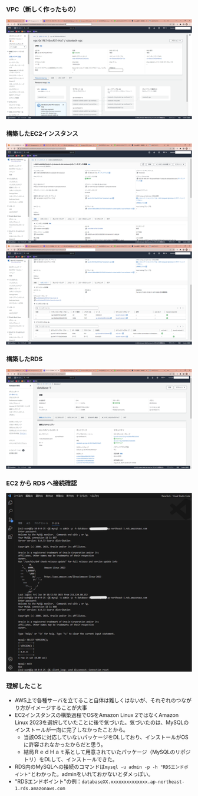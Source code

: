 ### VPC（新しく作ったもの）
![VPC](image_04/作成したVPC.png)

### 構築したEC2インスタンス
![EC2_1.png](image_04/作成したEC2インスタンス1.png)
![EC2_2.png](image_04/作成したEC2インスタンス2.png)

### 構築したRDS
![RDS.png](image_04/作成したRDS1.png)

### EC2 から RDS へ接続確認
![EC2→RDS接続.png](image_04/EC2→RDS接続確認.png)

### 理解したこと
* AWS上で各種サーバを立てること自体は難しくはないが、それぞれのつながり方がイメージすることが大事
* EC2インスタンスの構築過程でOSをAmazon Linux 2ではなくAmazon Linux 2023を選択していたことに後で気づいた。気づいたのは、MySQLのインストールが一向に完了しなかったことから。
  * 当該OSに対応していないパッケージをDLしており、インストールがOSに許容されなかったからだと思う。
  * 結局ＲｅｄＨａｔ系として用意されていたパッケージ（MySQLのリポジトリ）をDLして、インストールできた。
* RDS内のMySQLへの接続のコマンドは`mysql -u admin -p -h "RDSエンドポイント"`とわかった。adminをいれておかないとダメっぽい。
* "RDSエンドポイント"の例：`databaseXX.xxxxxxxxxxxxxx.ap-northeast-1.rds.amazonaws.com`

